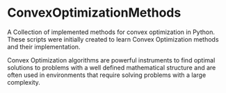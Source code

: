 # ConvexOptimizationMethods
A Collection of implemented methods for convex optimization in Python. 
These scripts were initially created to learn Convex Optimization methods and their implementation. 

Convex Optimization algorithms are powerful instruments to find optimal solutions to problems with a well defined mathematical
structure and are often used in environments that require solving problems with a large complexity.
